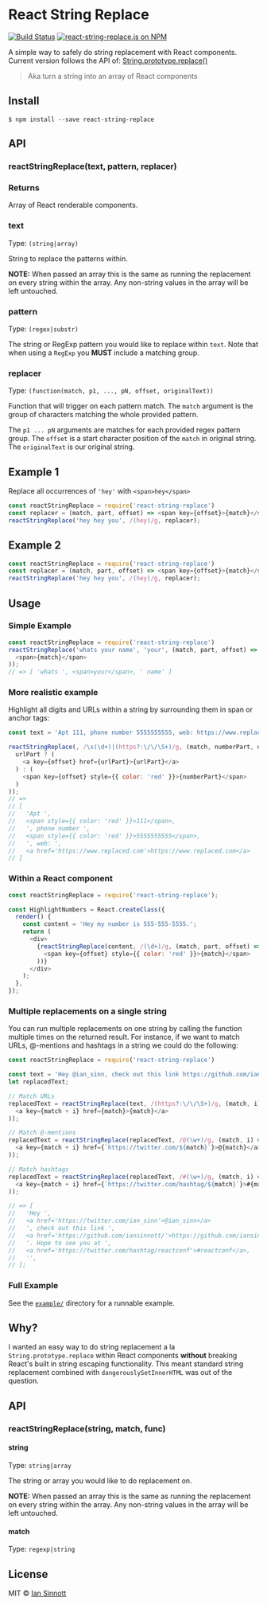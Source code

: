 # React String Replace

[![Build Status](https://img.shields.io/circleci/project/iansinnott/react-string-replace.svg)](https://circleci.com/gh/iansinnott/react-string-replace)
[![react-string-replace.js on NPM](https://img.shields.io/npm/v/react-string-replace.svg)](https://www.npmjs.com/package/react-string-replace)

A simple way to safely do string replacement with React components.
Current version follows the API of: [String.prototype.replace()](https://developer.mozilla.org/en-US/docs/Web/JavaScript/Reference/Global_Objects/String/replace)

> Aka turn a string into an array of React components

## Install

```
$ npm install --save react-string-replace
```

## API

### reactStringReplace(text, pattern, replacer)

### Returns
Array of React renderable components.

### text
Type: `(string|array)`

String to replace the patterns within.

**NOTE:** When passed an array this is the same as running the replacement on every string within the array. Any non-string values in the array will be left untouched.

### pattern
Type: `(regex|substr)`

The string or RegExp pattern you would like to replace within `text`. Note that when using a `RegExp` you **MUST** include a matching group.

### replacer
Type: `(function(match, p1, ..., pN, offset, originalText))`

Function that will trigger on each pattern match. The `match` argument is the group of characters matching the whole provided pattern.

The `p1 ... pN` arguments are matches for each provided regex pattern group. 
The `offset` is a start character position of the `match` in original string. 
The `originalText` is our original string. 

## Example 1

Replace all occurrences of `'hey'` with `<span>hey</span>`

```js
const reactStringReplace = require('react-string-replace')
const replacer = (match, part, offset) => <span key={offset}>{match}</span>;
reactStringReplace('hey hey you', /(hey)/g, replacer);
```

## Example 2

```js
const reactStringReplace = require('react-string-replace')
const replacer = (match, part, offset) => <span key={offset}>{match}</span>;
reactStringReplace('hey hey you', /(hey)/g, replacer);
```

## Usage

### Simple Example

```js
const reactStringReplace = require('react-string-replace')
reactStringReplace('whats your name', 'your', (match, part, offset) => (
  <span>{match}</span>
));
// => [ 'whats ', <span>your</span>, ' name' ]
```

### More realistic example

Highlight all digits and URLs within a string by surrounding them in span or anchor tags:

```js
const text = 'Apt 111, phone number 5555555555, web: https://www.replaced.com';

reactStringReplace(, /\s(\d+)|(https?:\/\/\S+)/g, (match, numberPart, urlPart, offset) => (
  urlPart ? (
    <a key={offset} href={urlPart}>{urlPart}</a>
  ) : (
    <span key={offset} style={{ color: 'red' }}>{numberPart}</span>
  )
));
// =>
// [
//   'Apt ',
//   <span style={{ color: 'red' }}>111</span>,
//   ', phone number ',
//   <span style={{ color: 'red' }}>5555555555</span>,
//   ', web: ',
//   <a href='https://www.replaced.com'>https://www.replaced.com</a>  
// ]
```

### Within a React component

```js
const reactStringReplace = require('react-string-replace');

const HighlightNumbers = React.createClass({
  render() {
    const content = 'Hey my number is 555-555-5555.';
    return (
      <div>
        {reactStringReplace(content, /(\d+)/g, (match, part, offset) => (
          <span key={offset} style={{ color: 'red' }}>{match}</span>
        ))}
      </div>
    );
  },
});
```

### Multiple replacements on a single string

You can run multiple replacements on one string by calling the function multiple times on the returned result. For instance, if we want to match URLs, @-mentions and hashtags in a string we could do the following:

```js
const reactStringReplace = require('react-string-replace')

const text = 'Hey @ian_sinn, check out this link https://github.com/iansinnott/ Hope to see you at #reactconf';
let replacedText;

// Match URLs
replacedText = reactStringReplace(text, /(https?:\/\/\S+)/g, (match, i) => (
  <a key={match + i} href={match}>{match}</a>
));

// Match @-mentions
replacedText = reactStringReplace(replacedText, /@(\w+)/g, (match, i) => (
  <a key={match + i} href={`https://twitter.com/${match}`}>@{match}</a>
));

// Match hashtags
replacedText = reactStringReplace(replacedText, /#(\w+)/g, (match, i) => (
  <a key={match + i} href={`https://twitter.com/hashtag/${match}`}>#{match}</a>
));

// => [
//   'Hey ',
//   <a href='https://twitter.com/ian_sinn'>@ian_sinn</a>
//   ', check out this link ',
//   <a href='https://github.com/iansinnott/'>https://github.com/iansinnott/</a>,
//   '. Hope to see you at ',
//   <a href='https://twitter.com/hashtag/reactconf'>#reactconf</a>,
//   '',
// ];
```

### Full Example

See the [`example/`](https://github.com/iansinnott/react-string-replace/tree/master/example) directory for a runnable example.

## Why?

I wanted an easy way to do string replacement a la `String.prototype.replace` within React components **without** breaking React's built in string escaping functionality. This meant standard string replacement combined with `dangerouslySetInnerHTML` was out of the question.

## API

### reactStringReplace(string, match, func)

#### string

Type: `string|array`

The string or array you would like to do replacement on.

**NOTE:** When passed an array this is the same as running the replacement on every string within the array. Any non-string values in the array will be left untouched.

#### match

Type: `regexp|string`




## License

MIT © [Ian Sinnott](https://github.com/iansinnott)
